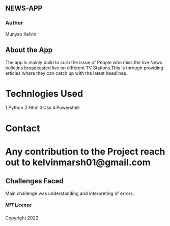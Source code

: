 <h2>NEWS-APP</h2>

<h3>Author</h3>
Munyao Kelvin

<h2>About the App</h2>
<p>
The app is mainly build to curb the issue of People who miss the live News bulletins
broadcasted live on different TV Stations.This is through providing articles 
where they can catch up with the latest headlines.
</p>

<h1>Technlogies Used</h1>
 1.Python
 2.Html
 3.Css
 4.Powershell
<br>

 <h1>Contact<h1>
 Any contribution to the Project reach out to
 kelvinmarsh01@gmail.com

<br>

<h2>Challenges Faced</h2>
Main challenge was understanding and interpreting of errors.

 <h5>MIT License</h5>
 Copyright 2022


